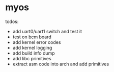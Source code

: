# myos

todos:
- add uart0/uart1 switch and test it
- test on bcm board
- add kernel error codes
- add kernel logging
- add build info dump
- add libc primitives
- extract asm code into arch and add primitives
